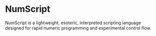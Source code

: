 # NumScript
NumScript is a lightweight, esoteric, interpreted scripting language designed for rapid numeric programming and experimental control flow.
